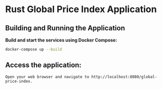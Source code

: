# Rust Global Price Index Application

## Building and Running the Application

**Build and start the services using Docker Compose:**

```sh
docker-compose up --build
```

## Access the application:

```
Open your web browser and navigate to http://localhost:8080/global-price-index.
```